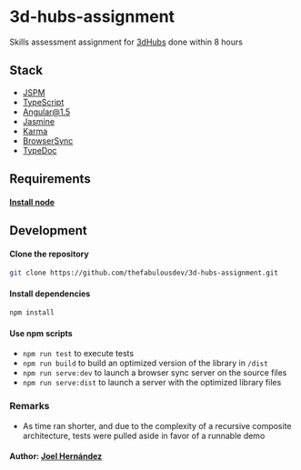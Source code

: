 # 3d-hubs-assignment

Skills assessment assignment for [3dHubs](https://www.3dhubs.com/) done within 8 hours

## Stack

* [JSPM](http://jspm.io/)
* [TypeScript](https://www.typescriptlang.org/)
* [Angular@1.5](https://angularjs.org/)
* [Jasmine](jasmine.github.io)
* [Karma](https://karma-runner.github.io)
* [BrowserSync](browsersync.io)
* [TypeDoc](http://typedoc.io/)

## Requirements

#### [Install node](https://nodejs.org/en/download/)

## Development

#### Clone the repository

``` sh
git clone https://github.com/thefabulousdev/3d-hubs-assignment.git
```

#### Install dependencies
``` sh
npm install
```

#### Use npm scripts

* `npm run test` to execute tests
* `npm run build` to build an optimized version of the library in `/dist`
* `npm run serve:dev` to launch a browser sync server on the source files
* `npm run serve:dist` to launch a server with the optimized library files

### Remarks

 - As time ran shorter, and due to the complexity of a recursive composite architecture, tests were pulled aside
 in favor of a runnable demo

#### Author: [Joel Hernández](https://github.com/thefabulousdev)

